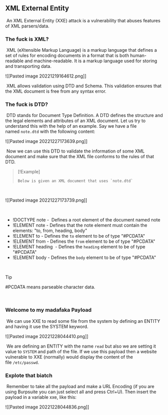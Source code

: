 ## XML External Entity
​
An XML External Entity (XXE) attack is a vulnerability that abuses features of XML parsers/data.
​
​
### The fuck is XML?
​
XML (eXtensible Markup Language) is a markup language that defines a set of rules for encoding documents in a format that is both human-readable and machine-readable. It is a markup language used for storing and transporting data.
​

![[Pasted image 20221219164612.png]]

​
XML allows validation using DTD and Schema. This validation ensures that the XML document is free from any syntax error.
​
​
### The fuck is DTD?
​
DTD stands for Document Type Definition. A DTD defines the structure and the legal elements and attributes of an XML document. Let us try to understand this with the help of an example. Say we have a file named `note.dtd` with the following content:
​

![[Pasted image 20221227173639.png]]

​
Now we can use this DTD to validate the information of some XML document and make sure that the XML file conforms to the rules of that DTD.
​

>[!Example]
>```
>Below is given an XML document that uses `note.dtd`
>```

​

![[Pasted image 20221227173739.png]]

​
- !DOCTYPE note -  Defines a root element of the document named note
- !ELEMENT note - Defines that the note element must contain the elements: "to, from, heading, body"
- !ELEMENT to - Defines the `to` element to be of type "#PCDATA"
- !ELEMENT from - Defines the `from` element to be of type "#PCDATA"
- !ELEMENT heading  - Defines the `heading` element to be of type "#PCDATA"
- !ELEMENT body - Defines the `body` element to be of type "#PCDATA"

​

> [!Tip]
> \#PCDATA means parseable character data.

​
​
### Welcome to my madafaka Payload
​
We can use XXE to read some file from the system by defining an ENTITY and having it use the SYSTEM keyword.
​

![[Pasted image 20221228044410.png]]

​
We are defining an ENTITY with the name `read` but also we are setting it value to `SYSTEM` and path of the file. If we use this payload then a website vulnerable to XXE (normally) would display the content of the file `/etc/passwd`.
​
​
### Explote that biatch
​
Remember to take all the payload and make a URL Encoding (if you are using Burpsuite you can just select all and press Ctrl+U). Then insert the payload in a variable xxe, like this:
​

![[Pasted image 20221228044836.png]]